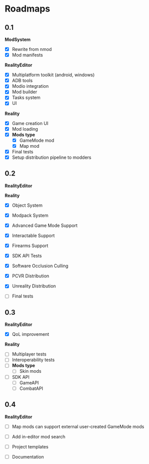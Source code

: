 ﻿# Roadmaps

## 0.1

**ModSystem**  

- [x] Rewrite from nmod
- [x] Mod manifests

**RealityEditor**  

- [x] Multiplatform toolkit (android, windows)
- [x] ADB tools
- [x] Modio integration
- [x] Mod builder
- [x] Tasks system
- [x] UI  

**Reality**  

- [x] Game creation UI
- [x] Mod loading
- [x] **Mods type**
    * [x] GameMode mod
    * [x] Map mod
- [x] Final tests  
- [x] Setup distribution pipeline to modders

## 0.2
**RealityEditor**  

**Reality**  

- [x] Object System
- [x] Modpack System
- [x] Advanced Game Mode Support
- [x] Interactable Support
- [x] Firearms Support
- [x] SDK API Tests
- [x] Software Occlusion Culling
- [x] PCVR Distribution
- [x] Unreality Distribution
- [ ] Final tests



## 0.3
**RealityEditor**  

- [x] QoL improvement  

**Reality**  

- [ ] Multiplayer tests
- [ ] Interoperability tests
- [ ] **Mods type**
    * [ ] Skin mods
- [ ] SDK API
    * [ ] GameAPI
    * [ ] CombatAPI  

## 0.4
**RealityEditor**  

- [ ] Map mods can support external user-created GameMode mods
- [ ] Add in-editor mod search
- [ ] Project templates
- [ ] Documentation  

